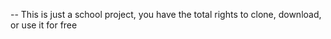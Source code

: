 -- This is just a school project, you have the total rights to clone, download, or use it for free

